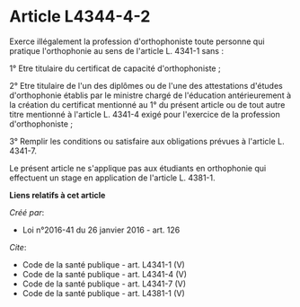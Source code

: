# Article L4344-4-2

Exerce illégalement la profession d'orthophoniste toute personne qui pratique l'orthophonie au sens de l'article L. 4341-1
sans : 

1° Etre titulaire du certificat de capacité d'orthophoniste ; 

2° Etre titulaire de l'un des diplômes ou de l'une des attestations d'études d'orthophonie établis par le ministre chargé de
l'éducation antérieurement à la création du certificat mentionné au 1° du présent article ou de tout autre titre mentionné à
l'article L. 4341-4 exigé pour l'exercice de la profession d'orthophoniste ; 

3° Remplir les conditions ou satisfaire aux obligations prévues à l'article L. 4341-7. 

Le présent article ne s'applique pas aux étudiants en orthophonie qui effectuent un stage en application de l'article L.
4381-1.

**Liens relatifs à cet article**

_Créé par_:

  - Loi n°2016-41 du 26 janvier 2016 - art. 126

_Cite_:

  - Code de la santé publique - art. L4341-1 (V)
  - Code de la santé publique - art. L4341-4 (V)
  - Code de la santé publique - art. L4341-7 (V)
  - Code de la santé publique - art. L4381-1 (V)
